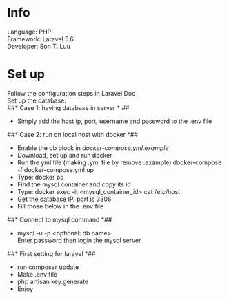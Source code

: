 # Info #
Language: PHP    
Framework: Laravel 5.6    
Developer: Son T. Luu    

# Set up #
Follow the configuration steps in Laravel Doc    
Set up the database:   
##* Case 1: having database in server * ##  
- Simply add the host ip, port, username and password to the .env file      

##* Case 2: run on local host with docker *##   
- Enable the db block in *docker-compose.yml.example*  
- Download, set up and run docker    
- Run the yml file (making .yml file by remove .example) docker-compose -f docker-compose.yml up    
- Type: docker ps     
- Find the mysql container and copy its id     
- Type: docker exec -it <mysql_container_id> cat /etc/host     
- Get the database IP, port is 3306    
- Fill those below in the .env file      

##* Connect to mysql command *##     
- mysql -u <username> -p <optional: db name>         
Enter password then login the mysql server     

##* First setting for laravel *##
- run composer update
- Make .env file
- php artisan key:generate
- Enjoy